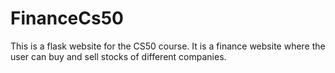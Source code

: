 # FinanceCs50
This is a flask website for the CS50 course. It is a finance website where the user can buy and sell stocks of different companies.
